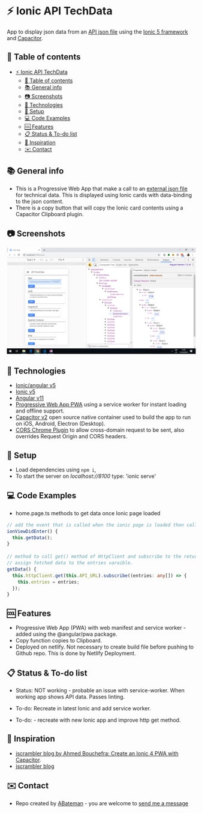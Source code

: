 # :zap: Ionic API TechData

App to display json data from an [API json file](https://media.jscrambler.com/blog/data.json) using the [Ionic 5 framework](https://ionicframework.com/docs) and [Capacitor](https://capacitor.ionicframework.com/).

## :page_facing_up: Table of contents

* [:zap: Ionic API TechData](#zap-ionic-api-techdata)
  * [:page_facing_up: Table of contents](#page_facing_up-table-of-contents)
  * [:books: General info](#books-general-info)
  * [:camera: Screenshots](#camera-screenshots)
  * [:signal_strength: Technologies](#signal_strength-technologies)
  * [:floppy_disk: Setup](#floppy_disk-setup)
  * [:computer: Code Examples](#computer-code-examples)
  * [:cool: Features](#cool-features)
  * [:clipboard: Status & To-do list](#clipboard-status--to-do-list)
  * [:clap: Inspiration](#clap-inspiration)
  * [:envelope: Contact](#envelope-contact)

## :books: General info

* This is a Progressive Web App that make a call to an [external json file](https://media.jscrambler.com/blog/data.json) for technical data. This is displayed using Ionic cards with data-binding to the json content.
* There is a copy button that will copy the Ionic card contents using a Capacitor Clipboard plugin.

## :camera: Screenshots

![techData screen print](./img/techData.png)

## :signal_strength: Technologies

* [Ionic/angular v5](https://ionicframework.com/)
* [Ionic v5](https://ionicframework.com/)
* [Angular v11](https://angular.io/)
* [Progressive Web App PWA](https://ionicframework.com/docs/publishing/progressive-web-app) using a service worker for instant loading and offline support.
* [Capacitor v2](https://capacitor.ionicframework.com/) open source native container used to build the app to run on iOS, Android, Electron (Desktop).
* [CORS Chrome Plugin](https://chrome.google.com/webstore/detail/allow-cors-access-control/lhobafahddgcelffkeicbaginigeejlf?hl=es) to allow cross-domain request to be sent, also overrides Request Origin and CORS headers.

## :floppy_disk: Setup

* Load dependencies using `npm i`,
* To start the server on _localhost://8100_ type: 'ionic serve'

## :computer: Code Examples

* home.page.ts methods to get data once Ionic page loaded

```typescript
// add the event that is called when the ionic page is loaded then call getData() method
ionViewDidEnter() {
  this.getData();
}

// method to call get() method of HttpClient and subscribe to the returned Observable
// assign fetched data to the entries varaible.
getData() {
  this.httpClient.get(this.API_URL).subscribe((entries: any[]) => {
    this.entries = entries;
  });
}
```

## :cool: Features

* Progressive Web App (PWA) with web manifest and service worker - added using the @angular/pwa package.
* Copy function copies to Clipboard.
* Deployed on netlify. Not necessary to create build file before pushing to Github repo. This is done by Netlify Deployment.

## :clipboard: Status & To-do list

* Status: NOT working - probable an issue with service-worker. When working app shows API data. Passes linting.
* To-do: Recreate in latest Ionic and add service worker.

* To-do: - recreate with new Ionic app and improve http get method.

## :clap: Inspiration

* [jscrambler blog by Ahmed Bouchefra: Create an Ionic 4 PWA with Capacitor](https://blog.jscrambler.com/create-an-ionic-4-pwa-with-capacitor/).
* [jscrambler blog](https://jscrambler.com/)

## :envelope: Contact

* Repo created by [ABateman](https://www.andrewbateman.org) - you are welcome to [send me a message](https://andrewbateman.org/contact)
